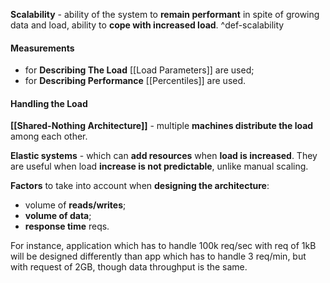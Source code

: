 **Scalability** - ability of the system to **remain performant** in spite of growing data and load, ability to **cope with increased load**. ^def-scalability

#### Measurements

- for **Describing The Load** [[Load Parameters]] are used;
- for **Describing Performance** [[Percentiles]] are used.

#### Handling the Load

**[[Shared-Nothing Architecture]]** - multiple **machines distribute the load** among each other.

**Elastic systems** - which can **add resources** when **load is increased**. They are useful when load **increase is not predictable**, unlike manual scaling.

**Factors** to take into account when **designing the architecture**: 
- volume of **reads/writes**;
- **volume of data**;
- **response time** reqs.

For instance, application which has to handle 100k req/sec with req of 1kB will be designed differently than app which has to handle 3 req/min, but with request of 2GB, though data throughput is the same.
